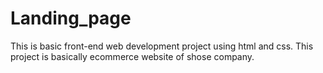 # Landing_page
This is basic front-end web development project using html and css.
This project is basically ecommerce website of shose company.
